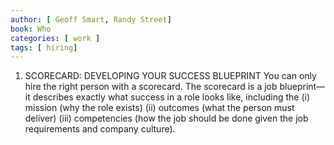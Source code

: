 ```yaml
---
author: [ Geoff Smart, Randy Street]
book: Who
categories: [ work ]
tags: [ hiring]
---
```

1. SCORECARD: DEVELOPING YOUR SUCCESS BLUEPRINT
You can only hire the right person with a scorecard. 
The scorecard is a job blueprint—it describes exactly what success in a role looks like, including the 
(i) mission (why the role exists)
(ii) outcomes (what the person must deliver) 
(iii) competencies (how the job should be done given the job requirements and company culture).